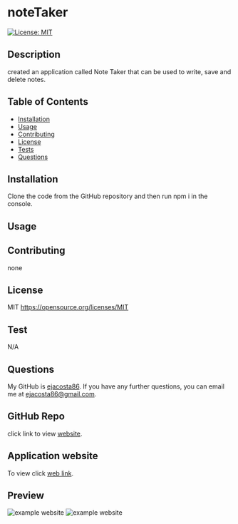 # noteTaker
[![License: MIT](https://img.shields.io/badge/License-MIT-yellow.svg)](https://opensource.org/licenses/MIT)
   
## Description
created an application called Note Taker that can be used to write, save and delete notes.

## Table of Contents
- [Installation](#installation)
- [Usage](#usage)
- [Contributing](#contributing)
- [License](#license)
- [Tests](#tests)
- [Questions](#questions)

## Installation 
Clone the code from the GitHub repository and then run npm i in the console.
    
## Usage 


## Contributing 
none

## License 
MIT
https://opensource.org/licenses/MIT

## Test
N/A

## Questions
    
My GitHub is [ejacosta86](https://github.com/ejacosta86).
If you have any further questions, you can email me at ejacosta86@gmail.com.

## GitHub Repo
click link to view [website]().

## Application website
To view click [web link]().

## Preview
![example website]()
![example website]()